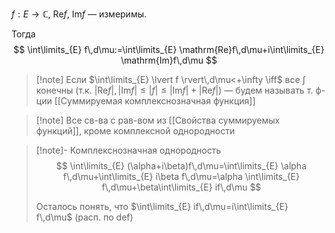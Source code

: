 $f:E\to \mathbb{C}$, $\mathrm{Re}f,\ \mathrm{Im}f$ — измеримы.

Тогда
$$
\int\limits_{E} f\,d\mu:=\int\limits_{E} \mathrm{Re}f\,d\mu+i\int\limits_{E} \mathrm{Im}f\,d\mu
$$

>[!note] Если $\int\limits_{E} \lvert f \rvert\,d\mu<+\infty \iff$ все $\int$ конечны (т.к. $\lvert \mathrm{Re}f \rvert,\lvert \mathrm{Im}f \rvert\leqslant \lvert f \rvert\leqslant \lvert \mathrm{Im}f \rvert+\lvert \mathrm{Re}f \rvert$) — будем называть т. ф-ции [[Суммируемая комплекснозначная функция]]

>[!note] Все св-ва с рав-вом из [[Свойства суммируемых функций]], кроме комплексной однородности

>[!note]- Комплекснозначная однородность
> $$
> \int\limits_{E} (\alpha+i\beta)f\,d\mu=\int\limits_{E} \alpha f\,d\mu+\int\limits_{E} i\beta f\,d\mu=\alpha \int\limits_{E} f\,d\mu+\beta\int\limits_{E} if\,d\mu
> $$
> 
> Осталось понять, что $\int\limits_{E} if\,d\mu=i\int\limits_{E} f\,d\mu$ (расп. по def)

